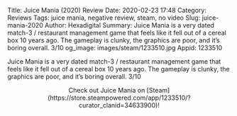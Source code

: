 Title: Juice Mania (2020) Review
Date: 2020-02-23 17:48
Category: Reviews
Tags: juice mania, negative review, steam, no video
Slug: juice-mania-2020
Author: Hexadigital
Summary: Juice Mania is a very dated match-3 / restaurant management game that feels like it fell out of a cereal box 10 years ago. The gameplay is clunky, the graphics are poor, and it’s boring overall. 3/10
og_image: images/steam/1233510.jpg
Appid: 1233510

Juice Mania is a very dated match-3 / restaurant management game that feels like it fell out of a cereal box 10 years ago. The gameplay is clunky, the graphics are poor, and it’s boring overall. 3/10

<center>Check out Juice Mania on [Steam](https://store.steampowered.com/app/1233510/?curator_clanid=34633900)!</center>